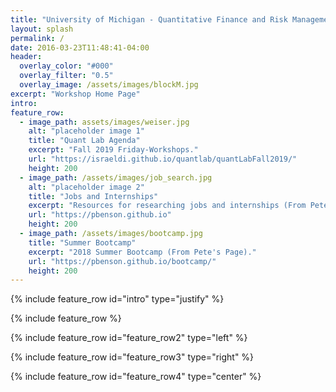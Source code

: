 ```yaml
---
title: "University of Michigan - Quantitative Finance and Risk Management"
layout: splash
permalink: /
date: 2016-03-23T11:48:41-04:00
header:
  overlay_color: "#000"
  overlay_filter: "0.5"
  overlay_image: /assets/images/blockM.jpg
excerpt: "Workshop Home Page"
intro: 
feature_row:
  - image_path: assets/images/weiser.jpg
    alt: "placeholder image 1"
    title: "Quant Lab Agenda"
    excerpt: "Fall 2019 Friday-Workshops."
    url: "https://israeldi.github.io/quantlab/quantLabFall2019/"
    height: 200
  - image_path: /assets/images/job_search.jpg
    alt: "placeholder image 2"
    title: "Jobs and Internships"
    excerpt: "Resources for researching jobs and internships (From Pete's Page)."
    url: "https://pbenson.github.io"
    height: 200
  - image_path: /assets/images/bootcamp.jpg
    title: "Summer Bootcamp"
    excerpt: "2018 Summer Bootcamp (From Pete's Page)."
    url: "https://pbenson.github.io/bootcamp/"
    height: 200
---
```


{% include feature_row id="intro" type="justify" %}

{% include feature_row %}

{% include feature_row id="feature_row2" type="left" %}

{% include feature_row id="feature_row3" type="right" %}

{% include feature_row id="feature_row4" type="center" %}

